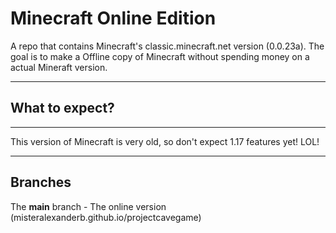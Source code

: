 # Minecraft Online Edition
A repo that contains Minecraft's classic.minecraft.net version (0.0.23a). The goal is to make a Offline copy of Minecraft without spending money on a actual Mineraft version.

-----

## What to expect?

-----

This version of Minecraft is very old, so don't expect 1.17 features yet! LOL! 

-----

## Branches

The **main** branch - The online version (misteralexanderb.github.io/projectcavegame)


